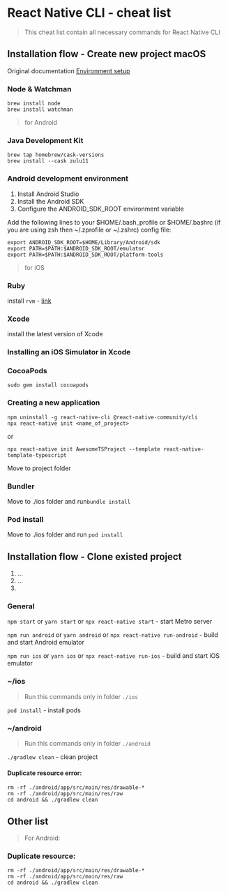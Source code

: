 # React Native CLI - cheat list
> This cheat list contain all necessary commands for React Native CLI

## Installation flow - Create new project macOS
<span id="create"></span>

Original documentation [Environment setup](https://reactnative.dev/docs/environment-setup)

### Node & Watchman
```
brew install node
brew install watchman
```
> for Android
### Java Development Kit
```
brew tap homebrew/cask-versions
brew install --cask zulu11
```
### Android development environment
1. Install Android Studio
2. Install the Android SDK
3. Configure the ANDROID_SDK_ROOT environment variable

Add the following lines to your $HOME/.bash_profile or $HOME/.bashrc (if you are using zsh then ~/.zprofile or ~/.zshrc) config file:
```
export ANDROID_SDK_ROOT=$HOME/Library/Android/sdk
export PATH=$PATH:$ANDROID_SDK_ROOT/emulator
export PATH=$PATH:$ANDROID_SDK_ROOT/platform-tools
```

> for iOS

### Ruby
install `rvm` - [link](https://rvm.io/)

### Xcode
install the latest version of Xcode

### Installing an iOS Simulator in Xcode

### CocoaPods

`sudo gem install cocoapods`

### Creating a new application
``` 
npm uninstall -g react-native-cli @react-native-community/cli
npx react-native init <name_of_project>
```
or 
``` 
npx react-native init AwesomeTSProject --template react-native-template-typescript
```

Move to project folder

### Bundler
Move to ./ios folder and run`bundle install`

### Pod install
Move to ./ios folder and run `pod install`


## Installation flow - Clone existed project
<span id="clone"></span>
1. ...
2. ...
3. 

### General
<span id="general"></span>
`npm start` or `yarn start` or `npx react-native start` - start Metro server

`npm run android` or `yarn android` or `npx react-native run-android` - build and start Android emulator

`npm run ios` or `yarn ios` or `npx react-native run-ios` - build and start iOS emulator

### ~/ios
<span id="ios"></span>
> Run this commands only in folder `./ios`

`pod install` - install pods


### ~/android
<span id="android"></span>
> Run this commands only in folder `./android`

`./gradlew clean` - clean project

#### Duplicate resource error:
```
rm -rf ./android/app/src/main/res/drawable-*
rm -rf ./android/app/src/main/res/raw
cd android && ./gradlew clean
```

## Other list

> For Android:
### Duplicate resource:
```hgignore
rm -rf ./android/app/src/main/res/drawable-*
rm -rf ./android/app/src/main/res/raw
cd android && ./gradlew clean
```
